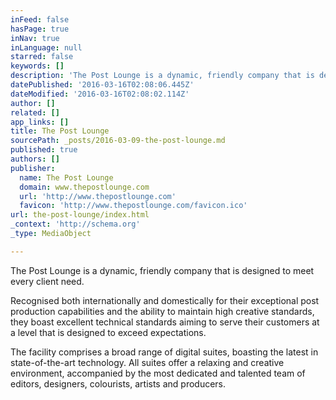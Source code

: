 ```yaml
---
inFeed: false
hasPage: true
inNav: true
inLanguage: null
starred: false
keywords: []
description: 'The Post Lounge is a dynamic, friendly company that is designed to meet every client need.'
datePublished: '2016-03-16T02:08:06.445Z'
dateModified: '2016-03-16T02:08:02.114Z'
author: []
related: []
app_links: []
title: The Post Lounge
sourcePath: _posts/2016-03-09-the-post-lounge.md
published: true
authors: []
publisher:
  name: The Post Lounge
  domain: www.thepostlounge.com
  url: 'http://www.thepostlounge.com'
  favicon: 'http://www.thepostlounge.com/favicon.ico'
url: the-post-lounge/index.html
_context: 'http://schema.org'
_type: MediaObject

---
```

The Post Lounge is a dynamic, friendly company that is designed to meet every client need.

Recognised both internationally and domestically for their exceptional post production capabilities and the ability to maintain high creative standards, they boast excellent technical standards aiming to serve their customers at a level that is designed to exceed expectations.

The facility comprises a broad range of digital suites, boasting the latest in state-of-the-art technology. All suites offer a relaxing and creative environment, accompanied by the most dedicated and talented team of editors, designers, colourists, artists and producers.